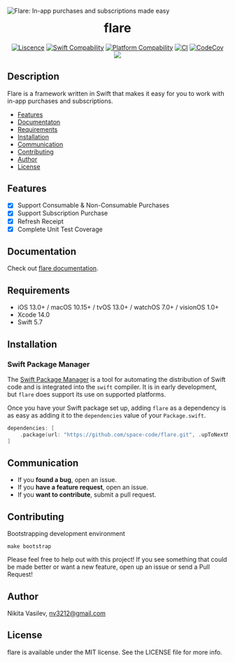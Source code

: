![Flare: In-app purchases and subscriptions made easy](https://raw.githubusercontent.com/space-code/flare/dev/Resources/flare.png)

<h1 align="center" style="margin-top: 0px;">flare</h1>

<p align="center">
<a href="https://github.com/space-code/flare/blob/main/LICENSE"><img alt="Liscence" src="https://img.shields.io/cocoapods/l/service-core.svg?style=flat"></a> 
<a href="https://swiftpackageindex.com/space-code/flare"><img alt="Swift Compability" src="https://img.shields.io/endpoint?url=https%3A%2F%2Fswiftpackageindex.com%2Fapi%2Fpackages%2Fspace-code%2Fflare%2Fbadge%3Ftype%3Dswift-versions"/></a> 
<a href="https://swiftpackageindex.com/space-code/flare"><img alt="Platform Compability" src="https://img.shields.io/endpoint?url=https%3A%2F%2Fswiftpackageindex.com%2Fapi%2Fpackages%2Fspace-code%2Fflare%2Fbadge%3Ftype%3Dplatforms"/></a> 
<a href="https://github.com/space-code/flare"><img alt="CI" src="https://github.com/space-code/flare/actions/workflows/ci.yml/badge.svg?branch=main"></a>
<a href="https://codecov.io/gh/space-code/flare"><img alt="CodeCov" src="https://codecov.io/gh/space-code/flare/graph/badge.svg?token=WUWUSKQZWY"></a>
<a href="https://github.com/apple/swift-package-manager" alt="Flare on Swift Package Manager" title="Flare on Swift Package Manager"><img src="https://img.shields.io/badge/Swift%20Package%20Manager-compatible-brightgreen.svg" /></a>
</p>

## Description
Flare is a framework written in Swift that makes it easy for you to work with in-app purchases and subscriptions.

- [Features](#features)
- [Documentaton](#documentation)
- [Requirements](#requirements)
- [Installation](#installation)
- [Communication](#communication)
- [Contributing](#contributing)
- [Author](#author)
- [License](#license)

## Features
- [x] Support Consumable & Non-Consumable Purchases
- [x] Support Subscription Purchase
- [x] Refresh Receipt
- [x] Complete Unit Test Coverage

## Documentation
Check out [flare documentation](https://space-code.github.io/flare/documentation/flare/).

## Requirements
- iOS 13.0+ / macOS 10.15+ / tvOS 13.0+ / watchOS 7.0+ / visionOS 1.0+
- Xcode 14.0
- Swift 5.7

## Installation
### Swift Package Manager

The [Swift Package Manager](https://swift.org/package-manager/) is a tool for automating the distribution of Swift code and is integrated into the `swift` compiler. It is in early development, but `flare` does support its use on supported platforms.

Once you have your Swift package set up, adding `flare` as a dependency is as easy as adding it to the `dependencies` value of your `Package.swift`.

```swift
dependencies: [
    .package(url: "https://github.com/space-code/flare.git", .upToNextMajor(from: "2.0.0"))
]
```

## Communication
- If you **found a bug**, open an issue.
- If you **have a feature request**, open an issue.
- If you **want to contribute**, submit a pull request.

## Contributing
Bootstrapping development environment

```
make bootstrap
```

Please feel free to help out with this project! If you see something that could be made better or want a new feature, open up an issue or send a Pull Request!

## Author
Nikita Vasilev, nv3212@gmail.com

## License
flare is available under the MIT license. See the LICENSE file for more info.
